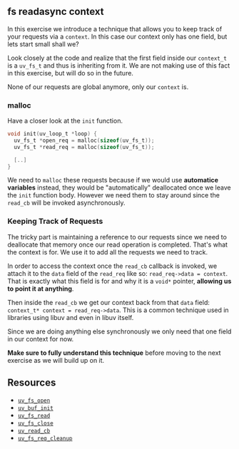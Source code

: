 ## fs readasync context

In this exercise we introduce a technique that allows you to keep track of your requests via a `context`.
In this case our context only has one field, but lets start small shall we?

Look closely at the code and realize that the first field inside our `context_t` is a `uv_fs_t` and thus is inheriting
from it. 
We are not making use of this fact in this exercise, but will do so in the future.

None of our requests are global anymore, only our `context` is.

### malloc

Have a closer look at the `init` function.

```c
void init(uv_loop_t *loop) {
  uv_fs_t *open_req = malloc(sizeof(uv_fs_t));
  uv_fs_t *read_req = malloc(sizeof(uv_fs_t));

  [..]
}
```

We need to `malloc` these requests because if we would use **automatice variables** instead, they would be
"automatically" deallocated once we leave the `init` function body.
However we need them to stay around since the `read_cb` will be invoked asynchronously.

### Keeping Track of Requests

The tricky part is maintaining a reference to our requests since we need to deallocate that memory once our read operation is
completed. That's what the context is for. We use it to add all the requests we need to track.

In order to access the context once the `read_cb` callback is invoked, we attach it to the `data` field of the
`read_req` like so: `read_req->data = context`. That is exactly what this field is for and why it is a `void*` pointer,
**allowing us to point it at anything**.

Then inside the `read_cb` we get our context back from that `data` field: `context_t* context = read_req->data`. This is
a common technique used in libraries using libuv and even in libuv itself.

Since we are doing anything else synchronously we only need that one field in our context for now.

**Make sure to fully understand this technique** before moving to the next exercise as we will build up on it.

## Resources

- [`uv_fs_open`](https://github.com/thlorenz/libuv-dox/blob/master/methods.md#uv_fs_open)
- [`uv_buf_init`](https://github.com/thlorenz/libuv-dox/blob/master/methods.md#uv_buf_init)
- [`uv_fs_read`](https://github.com/thlorenz/libuv-dox/blob/master/methods.md#uv_fs_read)
- [`uv_fs_close`](https://github.com/thlorenz/libuv-dox/blob/master/methods.md#uv_fs_close)
- [`uv_read_cb`](https://github.com/thlorenz/libuv-dox/blob/master/callbacks.md#uv_read_cb)
- [`uv_fs_req_cleanup`](https://github.com/thlorenz/libuv-dox/blob/master/methods.md#uv_fs_req_cleanup)
